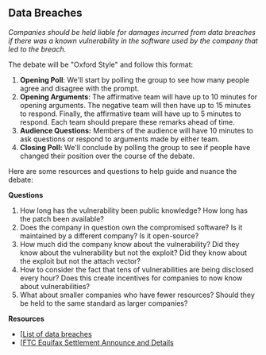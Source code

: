 ## Data Breaches

*Companies should be held liable for damages incurred from data breaches
if there was a known vulnerability in the software used by the company
that led to the breach.*

The debate will be "Oxford Style" and follow this format:

1.  **Opening Poll**: We'll start by polling the group to see how many
    people agree and disagree with the prompt.
2.  **Opening Arguments**: The affirmative team will have up to 10
    minutes for opening arguments. The negative team will then have up
    to 15 minutes to respond. Finally, the affirmative team will have up
    to 5 minutes to respond. Each team should prepare these remarks
    ahead of time. 
3.  **Audience Questions:** Members of the audience will have 10 minutes
    to ask questions or respond to arguments made by either team. 
4.  **Closing Poll:** We'll conclude by polling the group to see if
    people have changed their position over the course of the debate.

Here are some resources and questions to help guide and nuance the
debate:

**Questions**

1. How long has the vulnerability been public knowledge? How long has
   the patch been available?
2. Does the company in question own the compromised software? Is it
   maintained by a different company? Is it open-source?
3. How much did the company know about the vulnerability? Did they know about
   the vulnerability but not the exploit? Did they know about the exploit but
   not the attach vector?
4. How to consider the fact that tens of vulnerabilities are being disclosed
   every hour? Does this create incentives for companies to now know about
   vulnerabilities?
5. What about smaller companies who have fewer resources? Should they be held
   to the same standard as larger companies?

**Resources**

-   [[List of data breaches](https://en.wikipedia.org/wiki/List_of_data_breaches)
-   [[FTC Equifax Settlement Announce and Details](https://www.ftc.gov/enforcement/cases-proceedings/refunds/equifax-data-breach-settlement)
